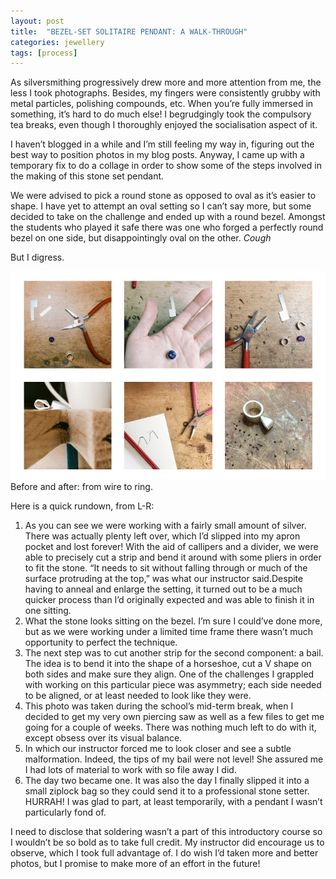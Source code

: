 ```yaml
---
layout: post
title:  "BEZEL-SET SOLITAIRE PENDANT: A WALK-THROUGH"
categories: jewellery
tags: [process]
---
```


As silversmithing progressively drew more and more attention from me, the less I took photographs. Besides, my fingers were consistently grubby with metal particles, polishing compounds, etc. When you’re fully immersed in something, it’s hard to do much else! I begrudgingly took the compulsory tea breaks, even though I thoroughly enjoyed the socialisation aspect of it.

I haven’t blogged in a while and I’m still feeling my way in, figuring out the best way to position photos in my blog posts. Anyway, I came up with a temporary fix to do a collage in order to show some of the steps involved in the making of this stone set pendant.

We were advised to pick a round stone as opposed to oval as it’s easier to shape. I have yet to attempt an oval setting so I can’t say more, but some decided to take on the challenge and ended up with a round bezel. Amongst the students who played it safe there was one who forged a perfectly round bezel on one side, but disappointingly oval on the other. *Cough*

But I digress.

<span class="image fit"><img src="/assets/images/photo-2018-06-28-a.jpg" alt="" />
    Before and after: from wire to ring.
</span>

Here is a quick rundown, from L-R:

1. As you can see we were working with a fairly small amount of silver. There was actually plenty left over, which I’d slipped into my apron pocket and lost forever! With the aid of callipers and a divider, we were able to precisely cut a strip and bend it around with some pliers in order to fit the stone. “It needs to sit without falling through or much of the surface protruding at the top,” was what our instructor said.Despite having to anneal and enlarge the setting, it turned out to be a much quicker process than I’d originally expected and was able to finish it in one sitting.
2. What the stone looks sitting on the bezel. I’m sure I could’ve done more, but as we were working under a limited time frame there wasn’t much opportunity to perfect the technique.
3. The next step was to cut another strip for the second component: a bail. The idea is to bend it into the shape of a horseshoe, cut a V shape on both sides and make sure they align. One of the challenges I grappled with working on this particular piece was asymmetry; each side needed to be aligned, or at least needed to look like they were.
4. This photo was taken during the school’s mid-term break, when I decided to get my very own piercing saw as well as a few files to get me going for a couple of weeks. There was nothing much left to do with it, except obsess over its visual balance.
5. In which our instructor forced me to look closer and see a subtle malformation. Indeed, the tips of my bail were not level! She assured me I had lots of material to work with so file away I did.
6. The day two became one. It was also the day I finally slipped it into a small ziplock bag so they could send it to a professional stone setter. HURRAH! I was glad to part, at least temporarily, with a pendant I wasn’t particularly fond of.

I need to disclose that soldering wasn’t a part of this introductory course so I wouldn’t be so bold as to take full credit. My instructor did encourage us to observe, which I took full advantage of. I do wish I’d taken more and better photos, but I promise to make more of an effort in the future!